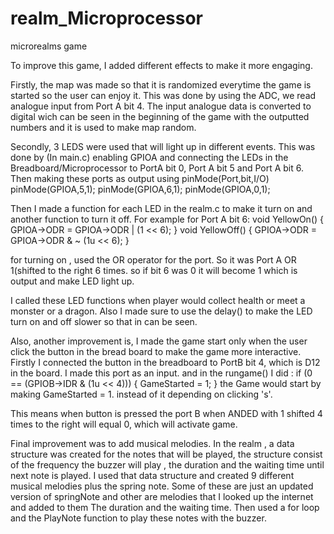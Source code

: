 # realm_Microprocessor
microrealms game

To improve this game, I added different effects to make it more engaging.

Firstly, the map was made so that it is randomized everytime the game is
started so the user can enjoy it. This was done by  using the ADC, we read analogue
input from  Port A bit 4. The input analogue data is converted to digital wich can
be seen in the beginning of the game with the outputted numbers and it is used to make map 
random. 

Secondly, 3 LEDS were used that will light up in different events.
This was done by (In main.c) enabling GPIOA and connecting the LEDs in the
Breadboard/Microprocessor to PortA bit 0, Port A bit 5 and Port A bit 6. 
Then making these ports as output using pinMode(Port,bit,I/O)
		pinMode(GPIOA,5,1); 
		pinMode(GPIOA,6,1); 
		pinMode(GPIOA,0,1); 

Then I made a function for each LED in the realm.c to make it turn on and another
function to turn it off. For example for Port A bit 6:
	void YellowOn()
{
	GPIOA->ODR = GPIOA->ODR | (1 << 6); 
}
void YellowOff()
{
	GPIOA->ODR = GPIOA->ODR & ~ (1u << 6); 
}

for turning on , used the OR operator for the port. So it was Port A OR 1(shifted to the 
right 6 times. so if bit 6 was 0 it will become 1 which is output and make LED light up.

I called these LED functions when player would collect health or meet a monster or a dragon.
Also I made sure to use the delay() to make the LED turn on and off slower so that in can be seen.

Also, another improvement is, I made the game start only when the user click the button in the 
bread board to make the game more interactive. Firstly I connected the button in the breadboard 
to PortB bit 4, which is D12 in the board. I made this port as an input. and in the rungame() 
I did :
if (0 == (GPIOB->IDR & (1u << 4))) 
{
	GameStarted = 1;
}
the Game would start by making GameStarted = 1. instead of it depending on clicking 's'.

This means when button is pressed the port B when ANDED with 1 shifted 4 times to the right
will equal 0, which will activate game.


Final improvement was to add musical melodies. In the realm , a data structure was created for 
the notes that will be played, the structure consist of the frequency the buzzer will play , the
duration and the waiting time until next note is played. I used that data structure
and created 9 different musical melodies plus the spring note. Some of these are just an updated 
version of springNote and other are melodies that I looked up the internet and added to them The duration 
and the waiting time. Then used a for loop and the PlayNote function to play these notes with the buzzer.




